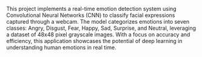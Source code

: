 This project implements a real-time emotion detection system using Convolutional Neural Networks (CNN) to classify facial expressions captured through a webcam. The model categorizes emotions into seven classes: Angry, Disgust, Fear, Happy, Sad, Surprise, and Neutral, leveraging a dataset of 48x48 pixel grayscale images. With a focus on accuracy and efficiency, this application showcases the potential of deep learning in understanding human emotions in real time.

